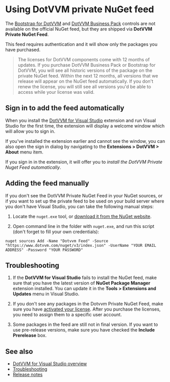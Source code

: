 # Using DotVVM private NuGet feed

The [Bootstrap for DotVVM](https://www.dotvvm.com/products/bootstrap-for-dotvvm) and [DotVVM Business Pack](https://www.dotvvm.com/products/dotvvm-business-pack) controls are not available on the official NuGet feed, but they are shipped via **DotVVM Private NuGet Feed**.

This feed requires authentication and it will show only the packages you have purchased.

> The licenses for DotVVM components come with 12 months of updates. If you purchase DotVVM Business Pack or Bootstrap for DotVVM, you will see all historic versions of the package on the private NuGet feed. Within the next 12 months, all versions that we release will appear on the NuGet feed automatically. If you don't renew the license, you will still see all versions you'd be able to access while your license was valid.

## Sign in to add the feed automatically

When you install the [DotVVM for Visual Studio](https://www.dotvvm.com/get-dotvvm) extension and run Visual Studio for the first time, the extension will display a welcome window which will allow you to sign in. 

If you've installed the extension earlier and cannot see the window, you can also open the sign in dialog by navigating to the **Extensions > DotVVM > About** menu item.

If you sign in in the extension, it will offer you to _install the DotVVM Private Nuget Feed automatically_. 

## Adding the feed manually

If you don't see the DotVVM Private NuGet Feed in your NuGet sources, or if you want to set up the private feed to be used on your build server where you don't have Visual Studio, you can take the following manual steps:

1. Locate the `nuget.exe` tool, or [download it from the NuGet website](https://dist.nuget.org/index.html). 

2. Open command line in the folder with `nuget.exe`, and run this script (don't forget to fill your own credentials):

```
nuget sources Add -Name "Dotvvm Feed" -Source "https://www.dotvvm.com/nuget/v3/index.json" -UserName "YOUR EMAIL ADDRESS" -Password "YOUR PASSWORD"
```

## Troubleshooting

1. If the **DotVVM for Visual Studio** fails to install the NuGet feed, make sure that you have the latest version of **NuGet Package Manager** extension
installed. You can update it in the **Tools > Extensions and Updates** menu in Visual Studio.

2. If you don't see any packages in the Dotvvm Private NuGet Feed, make sure you have [activated your license](https://www.dotvvm.com/customer/profile). After you purchase the licenses, you need to assign them to a specific user account.

3. Some packages in the feed are still not in final version. If you want to use pre-release versions, make sure you have checked the **Include Prerelease** box.

## See also

* [DotVVM for Visual Studio overview](overview)
* [Troubleshooting](troubleshooting)
* [Release notes](release-notes)